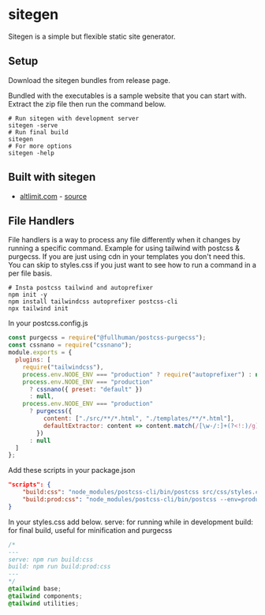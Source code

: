# sitegen

Sitegen is a simple but flexible static site generator.

## Setup

Download the sitegen bundles from release page.

Bundled with the executables is a sample website that you can start with. Extract the zip file then run the command below.

```shell
# Run sitegen with development server
sitegen -serve
# Run final build
sitegen
# For more options
sitegen -help
```

## Built with sitegen

- [altlimit.com](https://www.altlimit.com) - [source](https://github.com/faisalraja/altlimit)

## File Handlers

File handlers is a way to process any file differently when it changes by running a specific command. Example for using tailwind with postcss & purgecss. If you are just using cdn in your templates you don't need this. You can skip to styles.css if you just want to see how to run a command in a per file basis.

```shell
# Insta postcss tailwind and autoprefixer
npm init -y
npm install tailwindcss autoprefixer postcss-cli
npx tailwind init
```

In your postcss.config.js

```js
const purgecss = require("@fullhuman/postcss-purgecss");
const cssnano = require("cssnano");
module.exports = {
  plugins: [
    require("tailwindcss"),
    process.env.NODE_ENV === "production" ? require("autoprefixer") : null,
    process.env.NODE_ENV === "production"
      ? cssnano({ preset: "default" })
      : null,
    process.env.NODE_ENV === "production"
      ? purgecss({
          content: ["./src/**/*.html", "./templates/**/*.html"],
          defaultExtractor: content => content.match(/[\w-/:]+(?<!:)/g) || []
        })
      : null
  ]
};
```

Add these scripts in your package.json

```json
"scripts": {
    "build:css": "node_modules/postcss-cli/bin/postcss src/css/styles.css -o public/css/styles.css",
    "build:prod:css": "node_modules/postcss-cli/bin/postcss --env=production src/css/styles.css -o public/css/styles.css"
}
```

In your styles.css add below.
serve: for running while in development
build: for final build, useful for minification and purgecss

```css
/*
---
serve: npm run build:css
build: npm run build:prod:css
---
*/
@tailwind base;
@tailwind components;
@tailwind utilities;
```
